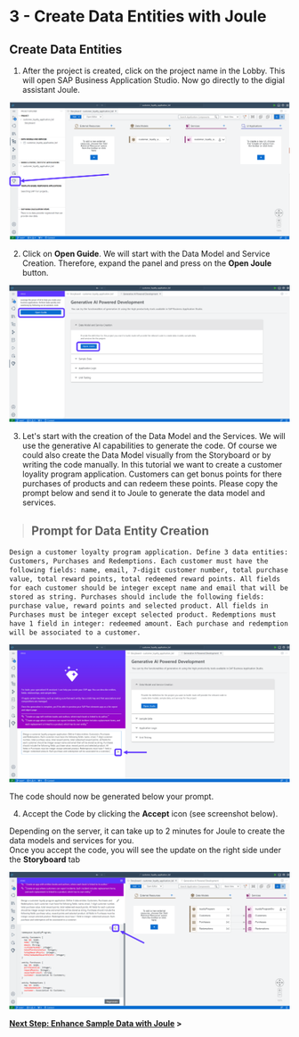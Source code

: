# 3 - Create Data Entities with Joule  


## Create Data Entities

1. After the project is created, click on the project name in the Lobby. This will open SAP Business Application Studio. Now go directly to the digial assistant Joule. 

![](./Images/3_Screenshot_10.png)

2. Click on **Open Guide**. We will start with the Data Model and Service Creation. Therefore, expand the panel and press on the **Open Joule** button.

![](./Images/3_Screenshot_11.png)

3. Let's start with the creation of the Data Model and the Services. We will use the generative AI capabilities to generate the code. Of course we could also create the Data Model visually from the Storyboard or by writing the code manually. In this tutorial we want to create a customer loyality program application. Customers can get bonus points for there purchases of products and can redeem these points. Please copy the prompt below and send it to Joule to generate the data model and services.

> ## Prompt for Data Entity Creation
>
```code
Design a customer loyalty program application. Define 3 data entities: Customers, Purchases and Redemptions. Each customer must have the following fields: name, email, 7-digit customer number, total purchase value, total reward points, total redeemed reward points. All fields for each customer should be integer except name and email that will be stored as string. Purchases should include the following fields: purchase value, reward points and selected product. All fields in Purchases must be integer except selected product. Redemptions must have 1 field in integer: redeemed amount. Each purchase and redemption will be associated to a customer.
```

![](./Images/3_Screenshot_12.png)

The code should now be generated below your prompt.

4. Accept the Code by clicking the **Accept** icon (see screenshot below).

Depending on the server, it can take up to 2 minutes for Joule to create the data models and services for you.<br>
Once you accept the code, you will see the update on the right side under the **Storyboard** tab<br>

![](./Images/3_Screenshot_13.png)

**[Next Step: Enhance Sample Data with Joule](./4_Enhance_Sample_Data_with_Joule.md) >**
